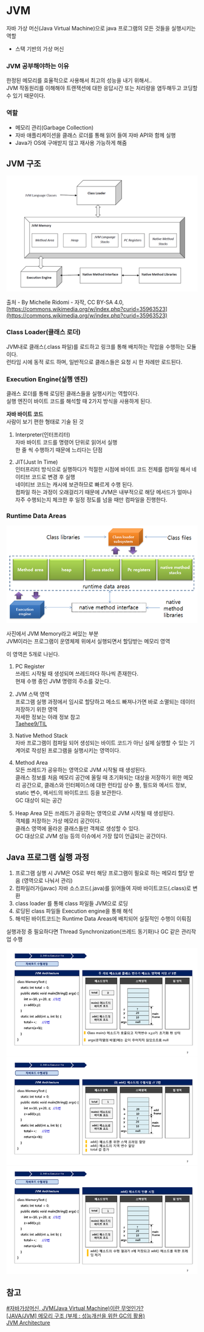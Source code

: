 # JVM

자바 가상 머신(Java Virtual Machine)으로 java 프로그램의 모든 것들을 실행시키는 역할
- 스택 기반의 가상 머신

### JVM 공부해야하는 이유

한정된 메모리를 효율적으로 사용해서 최고의 성능을 내기 위해서..  
JVM 작동원리를 이해해야 트랜잭션에 대한 응답시간 또는 처리량을 염두해두고 코딩할 수 있기 때문이다.

### 역할
- 메모리 관리(Garbage Collection)
- 자바 애플리케이션을 클래스 로더를 통해 읽어 들여 자바 API와 함께 실행
- Java가 OS에 구애받지 않고 재사용 가능하게 해줌

## JVM 구조
![JVM구조](../image/jvm/jvm.png)

출처 - By Michelle Ridomi - 자작, CC BY-SA 4.0, [https://commons.wikimedia.org/w/index.php?curid=35963523](https://commons.wikimedia.org/w/index.php?curid=35963523)

### Class Loader(클래스 로더)

JVM내로 클래스(.class 파일)를 로드하고 링크를 통해 배치하는 작업을 수행하는 모듈이다.  
런타임 시에 동적 로드 하며, 일반적으로 클래스들은 요청 시 한 차례만 로드된다.

### Execution Engine(실행 엔진)
클래스 로더를 통해 로딩된 클래스들을 실행시키는 역할이다.  
실행 엔진이 바이트 코드를 해석할 때 2가지 방식을 사용하게 된다.

**자바 바이트 코드**  
사람이 보기 편한 형태로 기술 된 것

1. Interpreter(인터프리터)  
    자바 바이트 코드를 명령어 단위로 읽어서 실행  
    한 줄 씩 수행하기 때문에 느리다는 단점

2. JIT(Just In Time)  
    인터프리터 방식으로 실행하다가 적절한 시점에 바이트 코드 전체를 컴파일 해서 네이티브 코드로 변경 후 실행  
    네이티브 코드는 캐시에 보관하므로 빠르게 수행 된다.  
    컴파일 하는 과정이 오래걸리기 때문에 JVM은 내부적으로 해당 메서드가 얼마나 자주 수행되는지 체크한 후 일정 정도를 넘을 때만 컴파일을 진행한다.

### Runtime Data Areas
![Runtime Data Area](../image/jvm/runtimearea.png)

사진에서 JVM Memory라고 써있는 부분  
JVM이라는 프로그램이 운영체제 위에서 실행되면서 할당받는 메모리 영역

이 영역은 5개로 나뉜다.

1. PC Register  
    쓰레드 시작될 때 생성되며 쓰레드마다 하나씩 존재한다.   
    현재 수행 중인 JVM 명령의 주소를 갖는다.

2. JVM 스택 영역  
    프로그램 실행 과정에서 임시로 할당하고 메소드 빠져나가면 바로 소멸되는 데이터 저장하기 위한 영역  
    자세한 정보는 아래 정보 참고  
    [Taehee9/TIL](https://github.com/Taehee9/TIL/blob/main/Java/201204_java_memory_stack_heap.md)

3. Native Method Stack  
    자바 프로그램이 컴파일 되어 생성되는 바이트 코드가 아닌 실제 실행할 수 있는 기계어로 작성된 프로그램을 실행시키는 영역이다.

4. Method Area  
    모든 쓰레드가 공유하는 영역으로 JVM 시작될 때 생성된다.   
    클래스 정보를 처음 메모리 공간에 올릴 때 초기화되는 대상을 저장하기 위한 메모리 공간으로, 클래스와 인터페이스에 대한 런타임 상수 풀, 필드와 메서드 정보, static 변수, 메서드의 바이트코드 등을 보관한다.  
    GC 대상이 되는 공간

5. Heap Area
    모든 쓰레드가 공유하는 영역으로 JVM 시작될 때 생성된다.  
    객체를 저장하는 가상 메모리 공간이다.  
    클래스 영역에 올라온 클래스들만 객체로 생성할 수 있다.   
    GC 대상으로 JVM 성능 등의 이슈에서 가장 많이 언급되는 공간이다.

## Java 프로그램 실행 과정

1. 프로그램 실행 시 JVM은 OS로 부터 해당 프로그램이 필요로 하는 메모리 할당 받음
(영역으로 나눠서 관리)
2. 컴파일러가(javac) 자바 소스코드(.java)를 읽어들여 자바 바이트코드(.class)로 변환
3. class loader 를 통해 class 파일들 JVM으로 로딩
4. 로딩된 class 파일들 Execution engine을 통해 해석
5. 해석된 바이트코드는 Runtime Data Areas에 배치되어 실질적인 수행이 이뤄짐

실행과정 중 필요하다면 Thread Synchronization(쓰레드 동기화)나 GC 같은 관리작업 수행

![실행과정1](../image/jvm/execution1.png)
![실행과정2](../image/jvm/execution2.png)
![실행과정3](../image/jvm/execution3.png)

## 참고

[#자바가상머신, JVM(Java Virtual Machine)이란 무엇인가?](https://asfirstalways.tistory.com/158)  
[[JAVA/JVM] 메모리 구조 (부제 : 성능개선을 위한 GC의 활용)](https://stophyun.tistory.com/37)  
[JVM Architecture](https://story.stevenlab.io/14)
